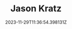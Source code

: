 ---
title: "Jason Kratz"
category: "IndieWeb & Personal Blogs"
site_url: https://blog.jasonkratz.me/
feed_url: https://blog.jasonkratz.me/rss/
date: 2023-11-29T11:36:54.398131Z
domain: blog.jasonkratz.me

---